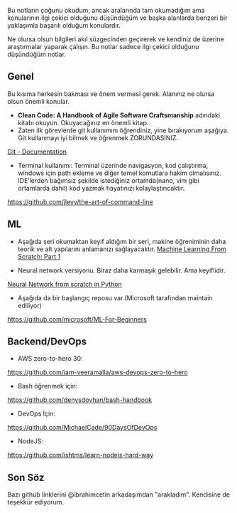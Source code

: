 Bu notların çoğunu okudum, ancak aralarında tam okumadığım ama konularının ilgi çekici olduğunu düşündüğüm ve başka alanlarda benzeri bir yaklaşımla başarılı olduğum konulardır.

Ne olursa olsun bilgileri akıl süzgecinden geçirerek ve kendiniz de üzerine araştırmalar yaparak çalışın. Bu notlar sadece ilgi çekici olduğunu düşündüğüm notlar. 

## Genel

Bu kısıma herkesin bakması ve önem vermesi gerek. Alanınız ne olursa olsun önemli konular.

- **Clean Code: A Handbook of Agile Software Craftsmanship** adındaki kitabı okuyun. Okuyacağınız en önemli kitap.
- Zaten ilk görevlerde git kullanımını öğrendiniz, yine bırakıyorum aşağıya. Git kullanmayı iyi bilmek ve öğrenmek ZORUNDASINIZ.

[Git - Documentation](https://git-scm.com/doc)

- Terminal kullanımı: Terminal üzerinde navigasyon, kod çalıştırma, windows için path ekleme ve diğer temel komutlara hakim olmalısınız. IDE’lerden bağımsız şekilde istediğiniz ortamda(nano, vim gibi ortamlarda dahil) kod yazmak hayatınızı kolaylaştırıcaktır.

https://github.com/jlevy/the-art-of-command-line

## ML
- Aşağıda seri okumaktan keyif aldığım bir seri, makine öğreniminin daha teorik ve alt yapılarını anlamanızı sağlayacaktır. 
[Machine Learning From Scratch: Part 1](https://towardsdatascience.com/machine-learning-from-scratch-part-1-76603dececa6)

- Neural network versiyonu. Biraz daha karmaşık gelebilir. Ama keyiflidir.

[Neural Network from scratch in Python](https://towardsdatascience.com/math-neural-network-from-scratch-in-python-d6da9f29ce65)


- Aşağıda da bir başlangıç reposu var.(Microsoft tarafından maintain ediliyor)

https://github.com/microsoft/ML-For-Beginners

## Backend/DevOps

- AWS zero-to-hero 30:

https://github.com/iam-veeramalla/aws-devops-zero-to-hero

- Bash öğrenmek için:

https://github.com/denysdovhan/bash-handbook

- DevOps İçin:

https://github.com/MichaelCade/90DaysOfDevOps

- NodeJS:

https://github.com/ishtms/learn-nodejs-hard-way

## Son Söz

Bazı github linklerini @ibrahimcetin arkadaşımdan "arakladım". Kendisine de teşekkür ediyorum.

